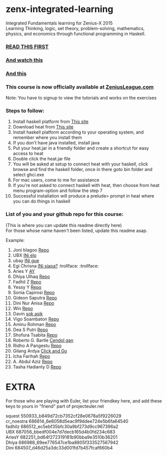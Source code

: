 zenx-integrated-learning
========================

Integrated Fundamentals learning for Zenius-X 2015  
Learning Thinking, logic, set theory, problem-solving, mathematics, physics, and economics through functional programming in Haskell.  

### <a href ="https://code.org/quotes" target="_blank">READ THIS FIRST</a>

### <a href="http://www.youtube.com/watch?v=Ia55clAtdMs" target="_blank">And watch this</a>
### <a href="http://www.youtube.com/watch?v=IY7EsTnUSxY" target="_blank">And this</a>

### This course is now officially available at <a href="http://www.zeniusleague.com">ZeniusLeague.com</a>

Note: You have to signup to view the tutorials and works on the exercises


### Steps to follow:

1. Install haskell platform from <a href="http://www.haskell.org/platform/">This site</a>  
2. Download heat from <a href="http://www.cs.kent.ac.uk/projects/heat/">This site</a>  
3. Install haskell platform according to your operating system, and remember where you install them  
4. If you don't have java installed, install java  
5. Put your heat.jar in a friendly folder and create a shortcut for easy access to heat  
6. Double click the heat.jar file  
7. You will be asked at setup to connect heat with your haskell, click browse and find the haskell folder, once in there goto bin folder and select ghci.exe  
8. For mac users, come to me for assistance  
9. If you're not asked to connect haskell with heat, then choose from heat menu program-option and follow the step 7  
10. Successful installation will produce a prelude> prompt in heat where you can do things in haskell  

### List of you and your github repo for this course:

(This is where you can update this readme directly here)  
For those whose name haven't been listed, update this readme asap.

Example:

1. Joni blagoo <a href="https://github.com/squest/zenx-integrated-learning">Repo</a>
2. UBX  <a href="https://github.com/u-b-x/ini-yazid.git">INi elo </a>
3. ubay <a href="begobegoan.com">INi gue </a>
4. Egi Chrisna <a href="https://github.com/crisna34/roomtry.git">INi siapa?</a> :trollface: :trollface:
5. Aries Y <a href="https://github.com/ariesyuangga/AY.git">AY</a>
6. Dhiya Ulhaq <a href="https://github.com/Dhiiyaur/Zen-Repo">Repo</a>
7. Fadhil Z <a href="https://github.com/fadhilz/FZ.git"> Repo </a>
8. Yessy Y <a href="https://github.com/yessyysp/Revisi.git">Repo</a>
9. Sonia Capirosi <a href="https://github.com/SoniaCapirosi">Repo</a>
10. Gideon Saputra <a href="https://github.com/GideonSaputra/Hello.git">Repo</a>
11. Dini Nur Anisa <a href="https://github.com/DiniNurAnisa">Repo</a>
12. Win <a href="https://github.com/Focrsfer">Repo</a>
13. Davin <a href="https://github.com/daviiinnn/dizqar.git">sok asik</a>
14. Vigo Soambaton <a href="https://github.com/oambaton/oambaton.git"> Repo </a>
15. Aminu Rohman <a href="https://github.com/oman/zenx-integrated-learning">Repo</a>
16. Dea S Putri <a href="https://github.com/deasputri/zenx-integrated-learning">Repo</a>
17. Shofura Tsabita <a href="https://github.com/deasputri/zenx-integrated-learning">Repo</a>
18. Roberto G. Bartle <a href="http://en.wikipedia.org/wiki/Robert_G._Bartle">Cendol gan</a>
19. Ridho A Pangestu <a href="https://github.com/RidhoAP">Repo</a> 
20. Gilang Ardya <a href="https://github.com/gilang20/rise-of-repo.git">Click and Go</a>
21. Icha Farihah <a href="https://github.com/ichafarihah">Repo</a>
22. A. Abdul Aziz <a href="https://github.com/Dhiiyaur/Zen-Repo">Repo</a>
23. Tasha Hadianty D <a href="https://github.com/tashadianty">Repo</a>

# EXTRA

For those who are playing with Euler, list your friendkey here, and add these keys to yours in "friend" part of projecteuler.net

squest 550933_b849d72cb7352cf28e0678a5f9226029  
cr_noestra 686814_6e6058d5eac9f9ddee724e5b6fa64540  
fadhilz 686512_ec5ebf35bfc30a9bf273d9cc967396a2  
UBX 687056_bbedf004e7d7decb165d4b0fd234c683  
AriesY 682251_bd64f272319181b90bba9e3510b36201  
Dhiya 686988_69ee776547ce1ba8805f333527567942  
Dini 684507_d46d25a3dc33d001fd7b457fcaf660b4
